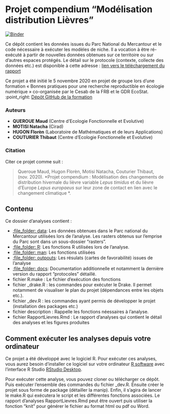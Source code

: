 
<!-- README.md is generated from README.Rmd. Please edit that file -->

# Projet compendium “Modélisation distribution Lièvres”

[![Binder](https://mybinder.org/badge_logo.svg)](https://mybinder.org/v2/gh/TCouturier/lievres/master?urlpath=rstudio)

Ce dépôt contient les données issues du Parc National du Mercantour et
le code nécessaire à exécuter les modèles de niche. Il a vocation à être
ré-exécuté à partir de nouvelles données obtenues sur ce territoire ou
sur d’autres espaces protégés. Le détail sur le protocole (contexte,
collecte des données etc.) est disponible à cette adresse : [lien vers
le téléchargement du
rapport](https://mybinder.org/v2/gh/TCouturier/lievres/master?urlpath=rstudio)

Ce projet a été initié le 5 novembre 2020 en projet de groupe lors d’une
formation « Bonnes pratiques pour une recherche reproductible en
écologie numérique » co-organisée par le Cesab de la FRB et le GDR
EcoStat. :point\_right: [Dépôt GitHub de la
formation](https://github.com/FRBCesab/datatoolbox)

### Auteurs

  - **QUEROUE Maud** (Centre d’Ecologie Fonctionnelle et Evolutive)
  - **MOTISI Natacha** (Cirad)
  - **HUGON Florèn** (Laboratoire de Mathématiques et de leurs
    Applications)
  - **COUTURIER Thibaut** (Centre d’Ecologie Fonctionnelle et Evolutive)

### Citation

Citer ce projet comme suit :

> Queroue Maud, Hugon Florèn, Motisi Natacha, Couturier Thibaut, (nov.
> 2020). *Projet compendium : Modélisation des changements de
> distribution hivernale du lièvre variable *Lepus timidus* et du lièvre
> d’Europe *Lepus europaeus* sur leur zone de contact en lien avec le
> changement climatique *.

## Contenu

Ce dossier d’analyses contient :

  - [:file\_folder: data](/analysis/data): Les données obtenues dans le
    Parc national du Mercantour utilisées lors de l’analyse. Les rasters
    obtenus sur l’emprise du Parc sont dans un sous-dossier “rasters”.
  - [:file\_folder: R](/analysis/R): Les fonctions R utilisées lors de
    l’analyse.  
  - [:file\_folder: man](/analysis/man): Les fonctions utilisées
  - [:file\_folder: outpouts](/analysis/outpouts): Les résulats (cartes
    de favorabilité) issues de l’analyse
  - [:file\_folder: docs](/analysis/docs): Documentation additionnelle
    et notamment la dernière version du rapport “protocoles” détaillé.
  - fichier R.make : Le fichier d’exécution des fonctions
  - fichier \_drake.R : les commandes pour exécuter le Drake. Il permet
    notamment de visualiser le plan du projet (dépendances entre les
    objets etc.).
  - fichier \_dev.R : les commandes ayant permis de développer le projet
    (installation des packages etc.)
  - fichier description : Rappelle les fonctions néessaires à l’analyse.
  - fichier RapportLievres.Rmd : Le rapport d’analyses qui contient le
    détail des analyses et les figures produites

## Comment exécuter les analyses depuis votre ordinateur

Ce projet a été développé avec le logiciel R. Pour exécuter ces
analyses, vous aurez besoin d’installer ce logiciel sur votre ordinateur
[R software](https://cloud.r-project.org/) avec l’interface R Studio
[RStudio Desktop](https://rstudio.com/products/rstudio/download/).

Pour exécuter cette analyse, vous pouvez cloner ou télécharger ce dépôt.
Puis exécuter l’ensemble des commandes du fichier \_dev.R. Ensuite créer
le projet sous forme de package (détailler la manip). Enfin, il s’agira
de lancer le make.R qui exécutera le script et les différentes fonctions
associées. Le rapport d’analyses RapportLievres.Rmd peut être ouvert
puis utiliser la fonction “knit” pour générer le fichier au format html
ou pdf ou Word.
